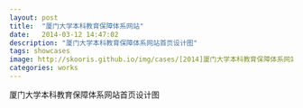 ```yaml
---
layout: post
title:  "厦门大学本科教育保障体系网站"
date:   2014-03-12 14:47:02
description: "厦门大学本科教育保障体系网站首页设计图"
tags: showcases
image: http://skooris.github.io/img/cases/[2014]厦门大学本科教育保障体系网站首页设计图.jpg
categories: works
---
```

厦门大学本科教育保障体系网站首页设计图